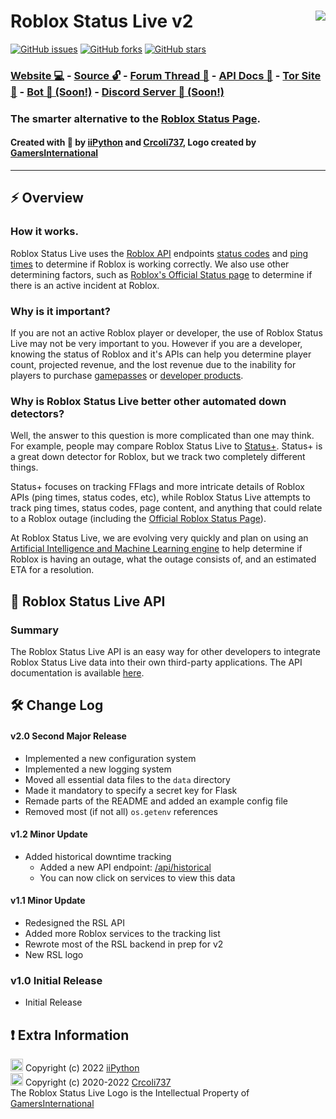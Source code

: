 # <img style="float: right;" src="https://doy2mn9upadnk.cloudfront.net/uploads/default/original/4X/d/8/a/d8a9a1964099afb7c1778761eef6f915c68c3f19.png"> Roblox Status Live v2
[![GitHub issues](https://img.shields.io/github/issues/RobloxStatusLive/rsl)](https://github.com/RobloxStatusLive/rsl/issues)
[![GitHub forks](https://img.shields.io/github/forks/RobloxStatusLive/rsl)](https://github.com/RobloxStatusLive/rsl/network)
[![GitHub stars](https://img.shields.io/github/stars/RobloxStatusLive/rsl)](https://github.com/RobloxStatusLive/rsl/stargazers)
### [Website 💻](https://robloxstatus.live) - [Source 🔓](https://github.com/RobloxStatusLive/rsl) - [Forum Thread 📢](https://devforum.roblox.com/t/roblox-status-live-the-better-automatic-roblox-down-detector/1567879) - [API Docs 📕](https://robloxstatus.live/api/docs) - [Tor Site 🧅](http://coecgzknyiujik6dnyjrqayku2wc7ce6yxmw5phhqjolbz4zdk6iquqd.onion) - [Bot 🤖 (Soon!)](https://discord.com) - [Discord Server 💬 (Soon!)](https://discord.com)
### The smarter alternative to the [Roblox Status Page](https://status.roblox.com).
#### Created with 🧡 by [iiPython](https://iipython.cf) and [Crcoli737](https://devforum.roblox.com/u/crcoli737), Logo created by [GamersInternational](https://devforum.roblox.com/u/gamersinternational)
***
## ⚡ Overview
### How it works.
Roblox Status Live uses the [Roblox API](https://devforum.roblox.com/t/collected-list-of-apis/557091) endpoints [status codes](https://developer.mozilla.org/en-US/docs/Web/HTTP/Status) and [ping times](https://www.techtarget.com/searchnetworking/definition/ping) to determine if Roblox is working correctly. We also use other determining factors, such as [Roblox's Official Status page](https://status.roblox.com) to determine if there is an active incident at Roblox.
### Why is it important?
If you are not an active Roblox player or developer, the use of Roblox Status Live may not be very important to you. However if you are a developer, knowing the status of Roblox and it's APIs can help you determine player count, projected revenue, and the lost revenue due to the inability for players to purchase [gamepasses](https://education.roblox.com/en-us/resources/game-passes) or [developer products](https://developer.roblox.com/en-us/articles/Developer-Products-In-Game-Purchases).
### Why is Roblox Status Live better other automated down detectors?
Well, the answer to this question is more complicated than one may think. For example, people may compare Roblox Status Live to [Status+](https://github.com/Status-Plus). Status+ is a great down detector for Roblox, but we track two completely different things.  

Status+ focuses on tracking FFlags and more intricate details of Roblox APIs (ping times, status codes, etc), while Roblox Status Live attempts to track ping times, status codes, page content, and anything that could relate to a Roblox outage (including the [Official Roblox Status Page](https://status.roblox.com)).

At Roblox Status Live, we are evolving very quickly and plan on using an [Artificial Intelligence and Machine Learning engine](https://azure.microsoft.com/en-us/overview/artificial-intelligence-ai-vs-machine-learning/#introduction) to help determine if Roblox is having an outage, what the outage consists of, and an estimated ETA for a resolution. 

## 🤖 Roblox Status Live API
### Summary
The Roblox Status Live API is an easy way for other developers to integrate Roblox Status Live data into their own third-party applications. The API documentation is available [here](http://robloxstatus.live/api/docs).

## 🛠️ Change Log

#### v2.0 Second Major Release
+ Implemented a new configuration system
+ Implemented a new logging system
+ Moved all essential data files to the `data` directory
+ Made it mandatory to specify a secret key for Flask
+ Remade parts of the README and added an example config file
+ Removed most (if not all) `os.getenv` references

#### v1.2 Minor Update
+ Added historical downtime tracking
    - Added a new API endpoint: [/api/historical](https://robloxstatus.live/api/historical)
    - You can now click on services to view this data

#### v1.1 Minor Update
+ Redesigned the RSL API
+ Added more Roblox services to the tracking list
+ Rewrote most of the RSL backend in prep for v2
+ New RSL logo

### v1.0 Initial Release
+ Initial Release

## ❗ Extra Information
<img src = "https://iipython.cf/~/img/pfp.png" height = "20"> Copyright (c) 2022 [iiPython](https://iipython.cf)  
<img src = "https://avatars.githubusercontent.com/u/65417985?v=4" height = "20"> Copyright (c) 2020-2022 [Crcoli737](https://devforum.roblox.com/u/crcoli737)  
The Roblox Status Live Logo is the Intellectual Property of  [GamersInternational](https://devforum.roblox.com/u/gamersinternational)
